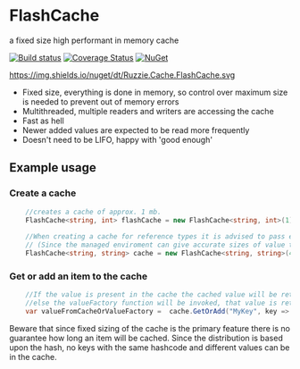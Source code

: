 # FlashCache
a fixed size high performant in memory cache

[![Build status](https://ci.appveyor.com/api/projects/status/1rt1eq4cmvlrphn7?svg=true)](https://ci.appveyor.com/project/Ruzzie/flashcache) 
[![Coverage Status](https://coveralls.io/repos/Ruzzie/flashcache/badge.svg?branch=master&service=github)](https://coveralls.io/github/Ruzzie/flashcache?branch=master)
[![NuGet](https://img.shields.io/nuget/v/Ruzzie.Cache.FlashCache.svg)](https://www.nuget.org/packages/Ruzzie.Cache.FlashCache)

https://img.shields.io/nuget/dt/Ruzzie.Cache.FlashCache.svg

- Fixed size, everything is done in memory, so control over maximum size is needed to prevent out of memory errors
- Multithreaded, multiple readers and writers are accessing the cache
- Fast as hell
- Newer added values are expected to be read more frequently
- Doesn't need to be LIFO, happy with 'good enough'

## Example usage

### Create a cache

``` csharp
	//creates a cache of approx. 1 mb.
    FlashCache<string, int> flashCache = new FlashCache<string, int>(1);
	
	//When creating a cache for reference types it is advised to pass extra parameters to indicate the estimated size per cache entry.
    // (Since the managed enviroment can give accurate sizes of value types)
 	FlashCache<string, string> cache = new FlashCache<string, string>(4,averageSizeInBytesOfKey:48, averageSizeInBytesOfValue:48);
```
### Get or add an item to the cache
``` csharp
	//If the value is present in the cache the cached value will be returned, 
    //else the valueFactory function will be invoked, that value is returned and stored in cache.
	var valueFromCacheOrValueFactory =  cache.GetOrAdd("MyKey", key => 1);
```

Beware that since fixed sizing of the cache is the primary feature there is no guarantee how long an item will be cached. Since the distribution is based upon the hash, no keys with the same hashcode and different values can be in the cache.
